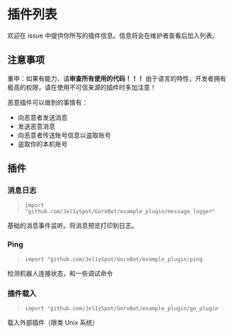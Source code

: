 # 插件列表

欢迎在 issue 中提供你所写的插件信息。信息将会在维护者查看后加入列表。

## 注意事项
重申：如果有能力，请**审查所有使用的代码！！！**
由于语言的特性，开发者拥有极高的权限，请在使用不可信来源的插件时多加注意！

恶意插件可以做到的事情有：
- 向恶意者发送消息
- 发送恶意消息
- 向恶意者传送账号信息以盗取账号
- 盗取你的本机账号

## 插件
### 消息日志
> `import "github.com/Jel1ySpot/GoroBot/example_plugin/message_logger"`

基础的消息事件监听。将消息预览打印到日志。

### Ping
> `import "github.com/Jel1ySpot/GoroBot/example_plugin/ping`

检测机器人连接状态，和一些调试命令

### 插件载入
> `import "github.com/Jel1ySpot/GoroBot/example_plugin/go_plugin`

载入外部插件（限类 Unix 系统）
